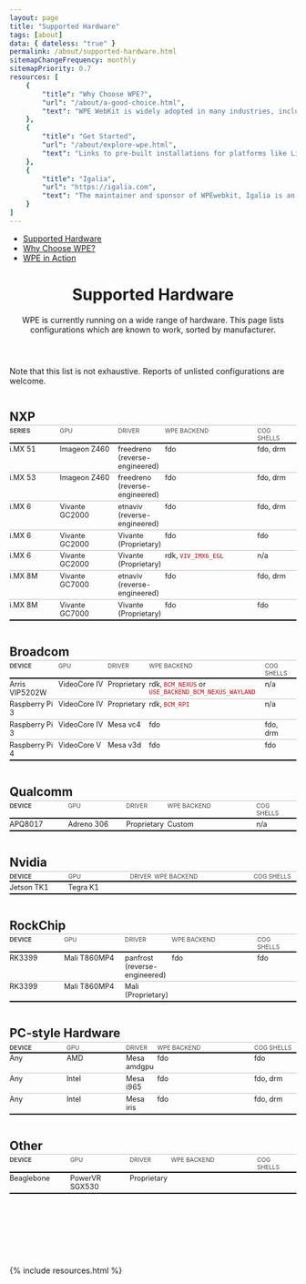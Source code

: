 ```yaml
---
layout: page
title: "Supported Hardware"
tags: [about] 
data: { dateless: "true" }
permalink: /about/supported-hardware.html 
sitemapChangeFrequency: monthly
sitemapPriority: 0.7
resources: [
	{
		"title": "Why Choose WPE?",
		"url": "/about/a-good-choice.html",
		"text": "WPE WebKit is widely adopted in many industries, including digital signage, home appliances, set-top boxes, and automative and in-flight infotainment systems."
	},
	{
		"title": "Get Started",
		"url": "/about/explore-wpe.html",
		"text": "Links to pre-built installations for platforms like Linux."
	},
	{
		"title": "Igalia",
		"url": "https://igalia.com",
		"text": "The maintainer and sponsor of WPEwebkit, Igalia is an open-source and web standards consultancy spanning the globe."
	}
]
--- 
```

<style type="text/css">
.tables {
	padding-bottom: 8em;
}

.tables h2 {
	font-size: 1.5em;
	margin-block: 2em 0.125em;
}
.tables code {
	color: #C00;
}
@media (max-width: 450px) {
	.tables code {
		word-break: break-all;
	}
}

table, table thead, table th, table tbody tr:nth-child(n) {
	background: transparent;
	border: none;
}
table {
	width: 100%;
	table-layout: fixed;
	border-collapse: separate;
	border-spacing: 0;
	font-size: 90%;
	border-bottom: 2px solid black;
	margin: 0;
}
@media (min-width: 45rem) {
	table thead tr :nth-child(1) {
		width: 18ch;
	}
	table thead tr :nth-child(2) {
		width: 21ch;
	}
	table thead tr :nth-child(4) {
		width: 35ch;
	}
	table thead tr :nth-child(5) {
		width: 13ch;
	}
}
table :is(thead, tbody) tr > * {
	padding-left: 0;
	vertical-align: top;
}
table thead tr > * {
	padding-block: 0.25em 1px;
	border-top: 1px solid silver;
	border-bottom: 2px solid black;
	font-size: smaller;
	font-weight: 400;
	text-transform: uppercase;
	text-align: left;
	color: #444;
}
table thead tr > th:first-child {
	font-weight: 700;
}
table tbody tr:nth-child(n + 2) > * {
	border-top: 1px solid silver;
}
</style>

<nav class="sidebar">
<ul>
<li class="currentPage"><a href="/about/supported-hardware.html">Supported Hardware</a></li>
<li><a href="/about/a-good-choice.html">Why Choose WPE?</a></li>
<li><a href="#wpe-in-action">WPE in Action</a></li>
</ul>
</nav>


<header class="page">

# Supported Hardware

WPE is currently running on a wide range of hardware. This page lists configurations which are known to work, sorted by manufacturer.

</header>

<section class="tables">

Note that this list is not exhaustive. Reports of unlisted configurations are welcome.

## NXP

| Series  | GPU            | Driver      | WPE Backend | Cog Shells |
|---------|----------------|-------------|-------------|------------|
| i&period;MX 51 | Imageon Z460   | freedreno (reverse-engineered) | fdo | fdo, drm |
| i&period;MX 53 | Imageon Z460   | freedreno (reverse-engineered) | fdo | fdo, drm |
| i&period;MX 6  | Vivante GC2000 | etnaviv (reverse-engineered) | fdo | fdo, drm |
| i&period;MX 6  | Vivante GC2000 | Vivante (Proprietary) | fdo | fdo |
| i&period;MX 6  | Vivante GC2000 | Vivante (Proprietary) | rdk, `VIV_IMX6_EGL` | n/a |
| i&period;MX 8M | Vivante GC7000 | etnaviv (reverse-engineered) | fdo | fdo, drm |
| i&period;MX 8M | Vivante GC7000 | Vivante (Proprietary) | fdo | fdo |

## Broadcom

| Device         | GPU | Driver | WPE Backend | Cog Shells |
|----------------|-----|--------|-------------|------------|
| Arris VIP5202W | VideoCore IV | Proprietary | rdk, `BCM_NEXUS` or `USE_BACKEND_BCM_NEXUS_WAYLAND` | n/a |
| Raspberry Pi 3 | VideoCore IV | Proprietary | rdk, `BCM_RPI` | n/a |
| Raspberry Pi 3 | VideoCore IV | Mesa vc4    | fdo | fdo, drm |
| Raspberry Pi 4 | VideoCore V  | Mesa v3d    | fdo | fdo |


## Qualcomm

| Device  | GPU | Driver | WPE Backend | Cog Shells |
|---------|-----|--------|-------------|------------|
| APQ8017 | Adreno 306 | Proprietary | Custom  | n/a |


## Nvidia

| Device | GPU | Driver | WPE Backend | Cog Shells |
|--------|-----|--------|-------------|------------|
| Jetson TK1 | Tegra K1 | | |


## RockChip

| Device | GPU          | Driver | WPE Backend | Cog Shells |
|--------|--------------|--------|-------------|------------|
| RK3399 | Mali T860MP4 | panfrost (reverse-engineered) | fdo | fdo |
| RK3399 | Mali T860MP4 | Mali (Proprietary) | | |


## PC-style Hardware

| Device | GPU | Driver | WPE Backend | Cog Shells |
|--------|-----|--------|-------------|------------|
| Any | AMD | Mesa amdgpu | fdo | fdo |
| Any | Intel | Mesa i965 | fdo | fdo, drm   |
| Any | Intel | Mesa iris | fdo | fdo, drm   |


## Other

| Device | GPU | Driver | WPE Backend | Cog Shells |
|--------|-----|--------|-------------|------------|
| Beaglebone | PowerVR SGX530 | Proprietary | | |

</section>

{% include resources.html %}
